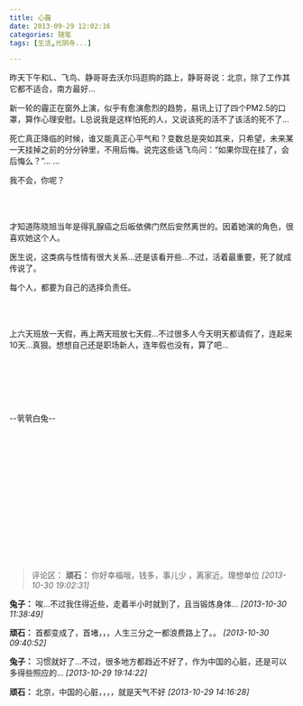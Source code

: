 ```yaml
---
title: 心霾
date: 2013-09-29 12:02:16
categories: 随笔
tags: [生活,光阴寺...]

---
```

昨天下午和L、飞鸟、静哥哥去沃尔玛逛购的路上，静哥哥说：北京，除了工作其它都不适合，南方最好...

新一轮的霾正在窗外上演，似乎有愈演愈烈的趋势，易讯上订了四个PM2.5的口罩，算作心理安慰。L总说我是这样怕死的人，又说该死的活不了该活的死不了...

死亡真正降临的时候，谁又能真正心平气和？变数总是突如其来，只希望，未来某一天挂掉之前的分分钟里，不用后悔。说完这些话飞鸟问：“如果你现在挂了，会后悔么？”... ...

我不会，你呢？

<br /><br />

才知道陈晓旭当年是得乳腺癌之后皈依佛门然后安然离世的。因着她演的角色，很喜欢她这个人。

医生说，这类病与性情有很大关系...还是该看开些...不过，活着最重要，死了就成传说了。

每个人，都要为自己的选择负责任。

<br /><br />

上六天班放一天假，再上两天班放七天假...不过很多人今天明天都请假了，连起来10天...真狠。想想自己还是职场新人，连年假也没有，算了吧...

<br /><br />

<br /><br />

--茕茕白兔--<br /><br />

<br /><br />

<br /><br />

<br /><br />

<br /><br />
---
>评论区：
>**顽石：** 你好幸福哦，钱多，事儿少 ，离家近。理想单位  *[2013-10-30 19:02:31]*
>
**兔子：** 唉...不过我住得近些，走着半小时就到了，且当锻炼身体...  *[2013-10-30 11:38:49]*
>
**顽石：** 首都变成了，首堵，，，人生三分之一都浪费路上了。。  *[2013-10-30 09:40:52]*
>
**兔子：** 习惯就好了...不过，很多地方都趋近不好了，作为中国的心脏，还是可以多得些照应的...  *[2013-10-29 19:14:22]*
>
**顽石：** 北京，中国的心脏，，，，就是天气不好  *[2013-10-29 14:16:28]*
>

